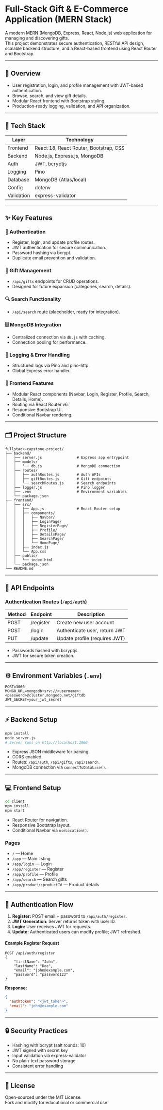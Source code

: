 # Full-Stack Gift & E-Commerce Application (MERN Stack)

A modern MERN (MongoDB, Express, React, Node.js) web application for managing and discovering gifts.  
This project demonstrates secure authentication, RESTful API design, scalable backend structure, and a React-based frontend using React Router and Bootstrap.

---

## 🚀 Overview

- User registration, login, and profile management with JWT-based authentication.
- Browse, search, and view gift details.
- Modular React frontend with Bootstrap styling.
- Production-ready logging, validation, and API organization.

---

## 🧩 Tech Stack

| Layer      | Technology                             |
| ---------- | -------------------------------------- |
| Frontend   | React 18, React Router, Bootstrap, CSS |
| Backend    | Node.js, Express.js, MongoDB           |
| Auth       | JWT, bcryptjs                          |
| Logging    | Pino                                   |
| Database   | MongoDB (Atlas/local)                  |
| Config     | dotenv                                 |
| Validation | express-validator                      |

---

## ✨ Key Features

### 🔐 Authentication

- Register, login, and update profile routes.
- JWT authentication for secure communication.
- Password hashing via bcrypt.
- Duplicate email prevention and validation.

### 🧾 Gift Management

- `/api/gifts` endpoints for CRUD operations.
- Designed for future expansion (categories, search, details).

### 🔍 Search Functionality

- `/api/search` route (placeholder, ready for integration).

### 🗄️ MongoDB Integration

- Centralized connection via `db.js` with caching.
- Connection pooling for performance.

### 🧠 Logging & Error Handling

- Structured logs via Pino and pino-http.
- Global Express error handler.

### 🧰 Frontend Features

- Modular React components (Navbar, Login, Register, Profile, Search, Details, Home).
- Routing via React Router v6.
- Responsive Bootstrap UI.
- Conditional Navbar rendering.

---

## 🗂️ Project Structure

```
fullstack-capstone-project/
├── backend/
│   ├── server.js                # Express app entrypoint
│   ├── models/
│   │   └── db.js                # MongoDB connection
│   ├── routes/
│   │   ├── authRoutes.js        # Auth APIs
│   │   ├── giftRoutes.js        # Gift endpoints
│   │   └── searchRoutes.js      # Search endpoints
│   ├── logger.js                # Pino logger
│   ├── .env                     # Environment variables
│   └── package.json
├── frontend/
│   ├── src/
│   │   ├── App.js               # React Router setup
│   │   ├── components/
│   │   │   ├── Navbar/
│   │   │   ├── LoginPage/
│   │   │   ├── RegisterPage/
│   │   │   ├── Profile/
│   │   │   ├── DetailsPage/
│   │   │   ├── SearchPage/
│   │   │   └── HomePage/
│   │   ├── index.js
│   │   └── App.css
│   ├── public/
│   │   └── index.html
│   └── package.json
└── README.md
```

---

## 🔌 API Endpoints

### Authentication Routes (`/api/auth`)

| Method | Endpoint  | Description                   |
| ------ | --------- | ----------------------------- |
| POST   | /register | Create new user account       |
| POST   | /login    | Authenticate user, return JWT |
| PUT    | /update   | Update profile (requires JWT) |

- Passwords hashed with bcryptjs.
- JWT for secure token creation.

---

## ⚙️ Environment Variables (`.env`)

```
PORT=3060
MONGO_URL=mongodb+srv://<username>:<password>@cluster.mongodb.net/giftdb
JWT_SECRET=your_jwt_secret
```

---

## ⚡ Backend Setup

```bash
npm install
node server.js
# Server runs on http://localhost:3060
```

- Express JSON middleware for parsing.
- CORS enabled.
- Routes: `/api/auth`, `/api/gifts`, `/api/search`.
- MongoDB connection via `connectToDatabase()`.

---

## 💻 Frontend Setup

```bash
cd client
npm install
npm start
```

- React Router for navigation.
- Responsive Bootstrap layout.
- Conditional Navbar via `useLocation()`.

### Pages

- `/` — Home
- `/app` — Main listing
- `/app/login` — Login
- `/app/register` — Register
- `/app/profile` — Profile
- `/app/search` — Search gifts
- `/app/product/:productId` — Product details

---

## 🧠 Authentication Flow

1. **Register:** POST email + password to `/api/auth/register`.
2. **JWT Generation:** Server returns token with user ID.
3. **Login:** User receives JWT for requests.
4. **Update:** Authenticated users can modify profile; JWT refreshed.

#### Example Register Request

```http
POST /api/auth/register
{
    "firstName": "John",
    "lastName": "Doe",
    "email": "john@example.com",
    "password": "password123"
}
```

**Response:**

```json
{
  "authtoken": "<jwt_token>",
  "email": "john@example.com"
}
```

---

## 🔒 Security Practices

- Hashing with bcrypt (salt rounds: 10)
- JWT signed with secret key
- Input validation via express-validator
- No plain-text password storage
- Consistent error handling

---

## 🪪 License

Open-sourced under the MIT License.  
Fork and modify for educational or commercial use.
